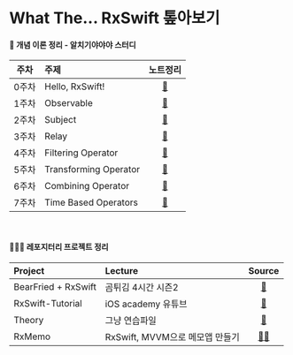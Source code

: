 # What The... RxSwift 톺아보기


#### 🐝 개념 이론 정리 - 알치기야야야 스터디 
|주차|주제|노트정리|
|:-:|:-|:-:|
|0주차|Hello, RxSwift!|[🌼](https://huree-can-do-it.notion.site/0-RxSwift-Overview-c7de50d19476405e8d398ddd9ab9f191)|
|1주차|Observable|[🌼](https://huree-can-do-it.notion.site/1-Observable-45bacba1efde496a880e74c492f34836)|
|2주차|Subject|[🌼](https://huree-can-do-it.notion.site/2-Subject-eb3b11b0c8d34d44b72115a70925a2b1)|
|3주차|Relay|[🌼](https://huree-can-do-it.notion.site/3-Relay-e4e37f2411d14220813057b1e53ece45)|
|4주차|Filtering Operator|[🌼](https://huree-can-do-it.notion.site/4-Filtering-Operators-72c1c92b3d4042f9b6a4c83cf7ae67ce)|
|5주차|Transforming Operator|[🌼](https://huree-can-do-it.notion.site/5-Transforming-Operators-e163e807d1594d31a1cd55f760279790)|
|6주차|Combining Operator|[🌼](https://huree-can-do-it.notion.site/6-Combining-Operators-f54db05567b04d24a8aaa6a654ffa6dc)|
|7주차|Time Based Operators|[🌼](https://huree-can-do-it.notion.site/7-Time-Based-Operators-3ef81542597d45c69431844710fd9f02)|



<br>

#### 🧑🏻‍🎨 레포지터리 프로젝트 정리 
|Project|Lecture|Source|
|:-|:-|:-:|
|BearFried + RxSwift|곰튀김 4시간 시즌2|[🐻](https://github.com/iamchiwon/RxSwift_In_4_Hours)|
|RxSwift-Tutorial|iOS academy 유튜브|[🦠](https://www.youtube.com/watch?v=ES5RuLSv61g&feature=emb_imp_woyt)|
|Theory| 그냥 연습파일 | [🐛](https://huree-can-do-it.notion.site/RxSwift-acea76f8fccc475f9c61f9fabed8db18) |
|RxMemo| RxSwift, MVVM으로 메모앱 만들기 | [😵‍💫](https://www.youtube.com/watch?v=0nxB89qBpl4&list=PLziSvys01Oek7ANk4rzOYobnUU_FTu5ns&index=9) |

<br>
<br>

